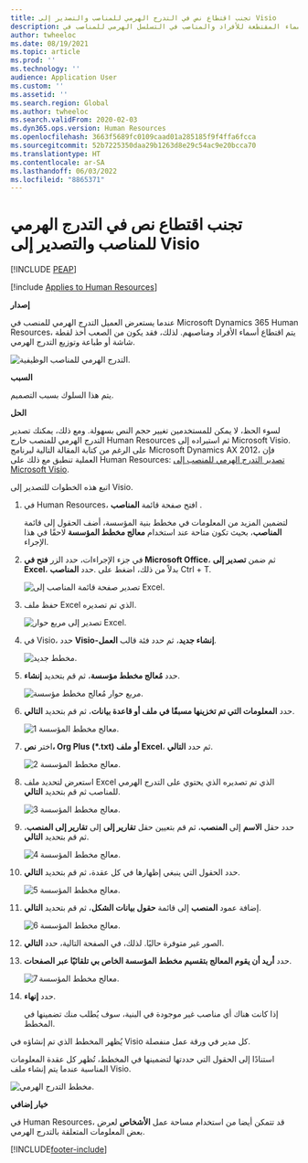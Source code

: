 ```yaml
---
title: تجنب اقتطاع نص في التدرج الهرمي للمناصب والتصدير إلى Visio
description: توضح هذه المقالة كيفية إصلاح مشكلة الأسماء المقتطعة للأفراد والمناصب في التسلسل الهرمي للمناصب في Microsoft Dynamics 365 Human Resources.
author: twheeloc
ms.date: 08/19/2021
ms.topic: article
ms.prod: ''
ms.technology: ''
audience: Application User
ms.custom: ''
ms.assetid: ''
ms.search.region: Global
ms.author: twheeloc
ms.search.validFrom: 2020-02-03
ms.dyn365.ops.version: Human Resources
ms.openlocfilehash: 3663f5689fc0109caad01a285185f9f4ffa6fcca
ms.sourcegitcommit: 52b7225350daa29b1263d8e29c54ac9e20bcca70
ms.translationtype: HT
ms.contentlocale: ar-SA
ms.lasthandoff: 06/03/2022
ms.locfileid: "8865371"
---
```

# <a name="avoid-text-truncation-on-the-position-hierarchy-and-export-to-visio"></a>تجنب اقتطاع نص في التدرج الهرمي للمناصب والتصدير إلى Visio


[!INCLUDE [PEAP](../includes/peap-2.md)]

[!include [Applies to Human Resources](../includes/applies-to-hr.md)]

**إصدار**

عندما يستعرض العميل التدرج الهرمي للمنصب في Microsoft Dynamics 365 Human Resources، يتم اقتطاع أسماء الأفراد ومناصبهم. لذلك، فقد يكون من الصعب أخذ لقطة شاشة أو طباعة وتوزيع التدرج الهرمي.

![التدرج الهرمي للمناصب الوظيفية.](media/position-h.png)

**السبب**

يتم هذا السلوك بسبب التصميم.

**الحل**

لسوء الحظ، لا يمكن للمستخدمين تغيير حجم النص بسهولة. ومع ذلك، يمكنك تصدير التدرج الهرمي للمنصب خارج Human Resources ثم استيراده إلى Microsoft Visio. على الرغم من كتابة المقالة التالية لبرنامج Microsoft Dynamics AX 2012، فإن العملية تنطبق مع ذلك على Human Resources: [تصدير التدرج الهرمي للمنصب إلى Microsoft Visio](/dynamicsax-2012/appuser-itpro/export-a-position-hierarchy-to-microsoft-visio).

اتبع هذه الخطوات للتصدير إلى Visio.

1. في Human Resources، افتح صفحة قائمة **المناصب** .

    لتضمين المزيد من المعلومات في مخطط بنية المؤسسة، أضف الحقول إلى قائمة **المناصب**، بحيث تكون متاحة عند استخدام **معالج مخطط المؤسسة** لاحقًا في هذا الإجراء.

2. في جزء الإجراءات، حدد الزر **فتح في Microsoft Office**، ثم ضمن **تصدير إلى Excel**، حدد **المناصب‏‎**. بدلاً من ذلك، اضغط على Ctrl + T.

    ![تصدير صفحة قائمة المناصب إلى Excel.](media/org-admin.png)

3. حفظ ملف Excel الذي تم تصديره.

    ![تصدير إلى مربع حوار Excel.](media/export-excel.png)

4. في Visio، حدد **Visio-إنشاء جديد**، ثم حدد فئة قالب **العمل**.

    ![مخطط جديد.](media/new.png)

5. حدد **مُعالج مخطط مؤسسة**، ثم قم بتحديد **إنشاء**.

    ![مربع حوار مُعالج مخطط مؤسسة.](media/orgchart-wizard.png)

6. حدد **المعلومات التي تم تخزينها مسبقًا في ملف أو قاعدة بيانات**، ثم قم بتحديد **التالي**.

    ![معالج مخطط المؤسسة 1.](media/orgchart-wizard7.png)

7. اختر **نص، Org Plus (\*.txt) أو ملف Excel**، ثم حدد **التالي**.

    ![معالج مخطط المؤسسة 2.](media/orgchart-wizard3.png)

8. استعرض لتحديد ملف Excel الذي تم تصديره الذي يحتوي على التدرج الهرمي للمناصب ثم قم بتحديد **التالي**.

    ![معالج مخطط المؤسسة 3.](media/orgchart-wizard2.png)

9. حدد حقل **الاسم** إلى **المنصب**، ثم قم بتعيين حقل **تقارير إلى** إلى  **تقارير إلى المنصب**، ثم قم بتحديد **التالي**.

    ![معالج مخطط المؤسسة 4.](media/orgchart-wizard1.png)

10. حدد الحقول التي ينبغي إظهارها في كل عقدة، ثم قم بتحديد **التالي**.

    ![معالج مخطط المؤسسة 5.](media/orgchart-wizard5.png)

11. إضافة عمود **المنصب** إلى قائمة **حقول بيانات الشكل**، ثم قم بتحديد **التالي**.

    ![معالج مخطط المؤسسة 6.](media/orgchart-wizard6.png)

12. الصور غير متوفرة حاليًا. لذلك، في الصفحة التالية، حدد **التالي**.
13. حدد **أريد أن يقوم المعالج بتقسيم مخطط المؤسسة الخاص بي تلقائيًا عبر الصفحات**.

    ![معالج مخطط المؤسسة 7.](media/orgchart-wizard4.png)

14. حدد **إنهاء**.

    إذا كانت هناك أي مناصب غير موجودة في البنية، سوف يُطلب منك تضمينها في المخطط.

يُظهر المخطط الذي تم إنشاؤه في Visio كل مدير في ورقة عمل منفصلة.

استنادًا إلى الحقول التي حددتها لتضمينها في المخطط، تُظهر كل عقدة المعلومات المناسبة عندما يتم إنشاء ملف Visio.

![مخطط التدرج الهرمي.](media/hierarchy.png)

**خيار إضافي**

في Human Resources، قد تتمكن أيضا من استخدام مساحة عمل **الأشخاص** لعرض بعض المعلومات المتعلقة بالتدرج الهرمي.


[!INCLUDE[footer-include](../includes/footer-banner.md)]
